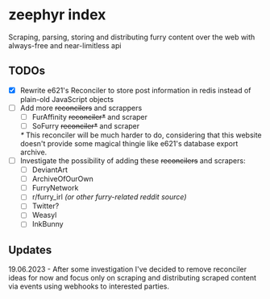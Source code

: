 # zeephyr index

Scraping, parsing, storing and distributing furry content over the web with always-free and near-limitless api

## TODOs

- [x] Rewrite e621's Reconciler to store post information in redis instead of plain-old JavaScript objects
- [ ] Add more ~~reconcilers~~ and scrappers
    - [ ] FurAffinity ~~reconciler*~~ and scraper
    - [ ] SoFurry ~~reconciler*~~ and scraper

    _*_ This reconciler will be much harder to do, considering that this website doesn't provide some magical thingie like e621's database export archive.
- [ ] Investigate the possibility of adding these ~~reconcilers~~ and scrapers:
    - [ ] DeviantArt
    - [ ] ArchiveOfOurOwn
    - [ ] FurryNetwork
    - [ ] r/furry_irl _(or other furry-related reddit source)_
    - [ ] Twitter?
    - [ ] Weasyl
    - [ ] InkBunny

## Updates

19.06.2023 - After some investigation I've decided to remove reconciler ideas for now and focus only on scraping and distributing scraped content via events using webhooks to interested parties.